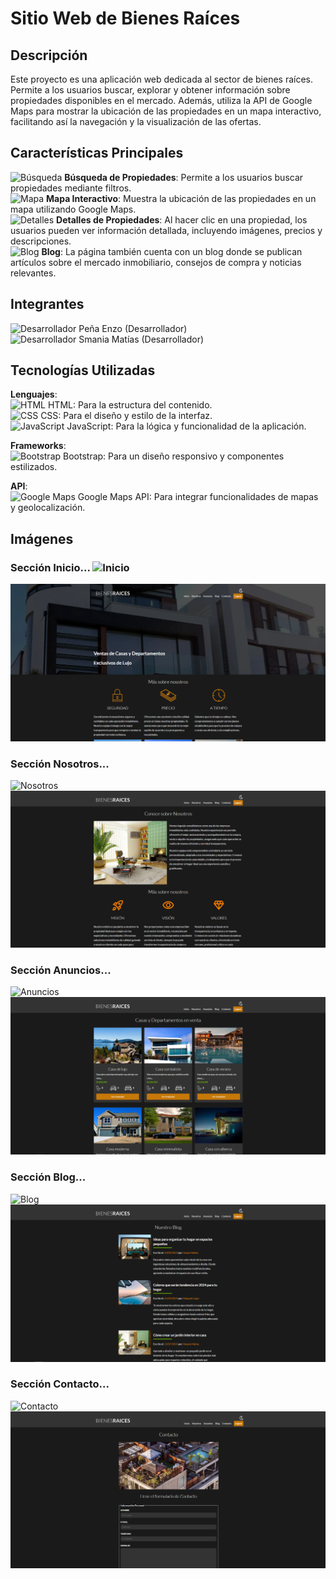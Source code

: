 # Sitio Web de Bienes Raíces

## Descripción
Este proyecto es una aplicación web dedicada al sector de bienes raíces. Permite a los usuarios buscar, explorar y obtener información sobre propiedades disponibles en el mercado. Además, utiliza la API de Google Maps para mostrar la ubicación de las propiedades en un mapa interactivo, facilitando así la navegación y la visualización de las ofertas.

## Características Principales
![Búsqueda](https://img.icons8.com/color/48/000000/search--v1.png) **Búsqueda de Propiedades**: Permite a los usuarios buscar propiedades mediante filtros.  
![Mapa](https://img.icons8.com/color/48/000000/map.png) **Mapa Interactivo**: Muestra la ubicación de las propiedades en un mapa utilizando Google Maps.  
![Detalles](https://img.icons8.com/color/48/000000/details.png) **Detalles de Propiedades**: Al hacer clic en una propiedad, los usuarios pueden ver información detallada, incluyendo imágenes, precios y descripciones.  
![Blog](https://img.icons8.com/color/48/000000/news.png) **Blog**: La página también cuenta con un blog donde se publican artículos sobre el mercado inmobiliario, consejos de compra y noticias relevantes.  

## Integrantes
![Desarrollador](https://img.icons8.com/color/48/000000/developer.png) Peña Enzo (Desarrollador)  
![Desarrollador](https://img.icons8.com/color/48/000000/developer.png) Smania Matías (Desarrollador)  

## Tecnologías Utilizadas
**Lenguajes**:  
![HTML](https://img.icons8.com/color/48/000000/html-5.png) HTML: Para la estructura del contenido.  
![CSS](https://img.icons8.com/color/48/000000/css3.png) CSS: Para el diseño y estilo de la interfaz.  
![JavaScript](https://img.icons8.com/color/48/000000/javascript.png) JavaScript: Para la lógica y funcionalidad de la aplicación.  

**Frameworks**:  
![Bootstrap](https://img.icons8.com/color/48/000000/bootstrap.png) Bootstrap: Para un diseño responsivo y componentes estilizados.  

**API**:  
![Google Maps](https://img.icons8.com/color/48/000000/google-maps.png) Google Maps API: Para integrar funcionalidades de mapas y geolocalización.  

## Imágenes
### Sección Inicio... ![Inicio](https://img.icons8.com/color/48/000000/home.png)
![Inicio](https://github.com/SmaniaMatias20/PP-PrograIII/blob/matias/build/src/readme/inicio.png)  

### Sección Nosotros...
![Nosotros](https://img.icons8.com/color/48/000000/user-group.png) ![Nosotros](https://github.com/SmaniaMatias20/PP-PrograIII/blob/matias/build/src/readme/nosotros.png)  

### Sección Anuncios...
![Anuncios](https://img.icons8.com/color/48/000000/sale.png) ![Anuncios](https://github.com/SmaniaMatias20/PP-PrograIII/blob/matias/build/src/readme/anuncios.png)  

### Sección Blog...
![Blog](https://img.icons8.com/color/48/000000/blog.png) ![Blog](https://github.com/SmaniaMatias20/PP-PrograIII/blob/matias/build/src/readme/blog.png)  

### Sección Contacto...
![Contacto](https://img.icons8.com/color/48/000000/contact.png) ![Contacto](https://github.com/SmaniaMatias20/PP-PrograIII/blob/matias/build/src/readme/contacto.png)  
